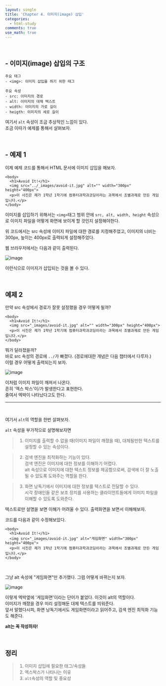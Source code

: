 ```yaml
---
layout: single
title: 'Chapter 4. 이미지(image) 삽입'
categories:
  - html-study
comments: true
use_math: true
---
```


<br>

## - 이미지(image) 삽입의 구조

```
주요 태그
- <img>: 이미지 삽입을 하기 위한 태그
```

```
주요 속성
- src: 이미지의 경로
- alt: 이미지의 대체 텍스트
- width: 이미지의 가로 길이
- heigth: 이미지의 세로 길이
```
여기서 ```alt``` 속성이 조금 추상적인 느낌이 있다.  
조금 이따가 예제를 통해서 살펴보자.

<br>

## - 예제 1
 
이제 예제 코드를 통해서 HTML 문서에 이미지 삽입을 해보자.

```
<body>
  <h1>Avoid It!</h1>
  <img src="../_images/avoid-it.jpg" alt="" width="300px" height="400px">
  <p>이 사진은 제가 1학년 1학기에 컴퓨터과학과코딩이라는 과목에서 조별과제로 만든 게임입니다.</p>
</body>
```

이미지를 삽입하기 위해서는 ```<img>```태그 범위 안에
```src, alt, width, height``` 속성으로 이미지 파일을 어떻게 화면에 보이게 할 것인지 설정해야한다.

위 코드에서는 src 속성에 이미지 파일에 대한 경로를 지정해주었고, 이미지의 너비는 300px, 높이는 400px로 출력되게 설정해주었다.

웹 브라우저에서는 다음과 같이 출력된다.

![image](https://github.com/lgwqwer/lgwqwer.github.io/assets/129755540/7defdbc2-bf53-46c8-afe7-fb89ea6b0336)

이런식으로 이미지가 삽입되는 것을 볼 수 있다.

<br>

## 예제 2

만약 src 속성에서 경로가 잘못 설정했을 경우
어떻게 될까?


```
<body>
  <h1>Avoid It!</h1>
  <img src="_images/avoid-it.jpg" alt="" width="300px" height="400px">
  <p>이 사진은 제가 1학년 1학기에 컴퓨터과학과코딩이라는 과목에서 조별과제로 만든 게임입니다.</p>
</body>
```

뭐가 달라졌을까?  
바로 src 속성의 경로에 ```../```가 빠졌다.
(경로에대한 개념은 다음 챕터에서 다루자.)  
이럴 경우 어떻게 출력되는지 보자.

![image](https://github.com/lgwqwer/lgwqwer.github.io/assets/129755540/cacfb1fa-8b10-415f-99c5-5ba4270e84b1)


이처럼 이미지 파일이 깨져서 나온다.  
흔히 '엑스 박스'이/가 발생한다고 표현한다.  
줄여서 엑박이 나타났다고도 한다.

<hr>
<br>

여기서 ```alt```의 역할을 한번 살펴보자.

```alt``` 속성을 부가적으로 설명해보자면
>1. 이미지를 출력할 수 없을 때(이미지 파일이 깨졌을 때), 대체될만한 텍스트를 설정할 수 있는 속성이다.

>2. 검색 엔진을 최적화하는 기능이 있다.  
검색 엔진은 이미지에 대한 정보를 이해하기 어렵다.   
alt 속성으로 이미지에 대한 텍스트 정보를 제공함으로써, 검색에 더 잘 노출될 수 있도록 도와주는 역할을 한다.

>3. 화면 낭독기에서 이미지에 대한 정보를 텍스트로 전달할 수 있다.  
시각 장애인들 같은 보조 장치를 사용하는 클라이언트들에게 이미지 파일을 이해할 수 있도록 도와준다. 

텍스트로만 설명을 보면 이해가 어려울 수 있다.
출력화면을 보면서 이해해보자.

코드를 다음과 같이 수정해보았다.

```
<body>
  <h1>Avoid It!</h1>
  <img src="_images/avoid-it.jpg" alt="게임화면" width="300px" height="400px">
  <p>이 사진은 제가 1학년 1학기에 컴퓨터과학과코딩이라는 과목에서 조별과제로 만든 게임입니다.</p>
</body>
```

<br>

그냥 alt 속성에 "게임화면"만 추가했다.
그럼 어떻게 바뀌는지 보자.

![image](https://github.com/lgwqwer/lgwqwer.github.io/assets/129755540/b5b11324-a027-4ed2-b08f-c121ea7d3b06)

이렇게 엑박옆에 '게임화면'이라는 단어가 붙었다.
이것이 alt의 역할이다.  
이미지가 깨졌을 경우 미리 설정해둔 대체 텍스트를 띄워준다.  
앞서 말했다시피, 화면 낭독기에서도 게임화면이라고 읽어주고, 검색 엔진 최적화 기능도 해준다.

**alt는 꼭 작성하자!**

<br>

## 정리

> 1. 이미지 삽입에 필요한 태그/속성들
> 2. 엑스박스가 나타나는 이유
> 3. ```alt```속성의 역할 및 중요성
